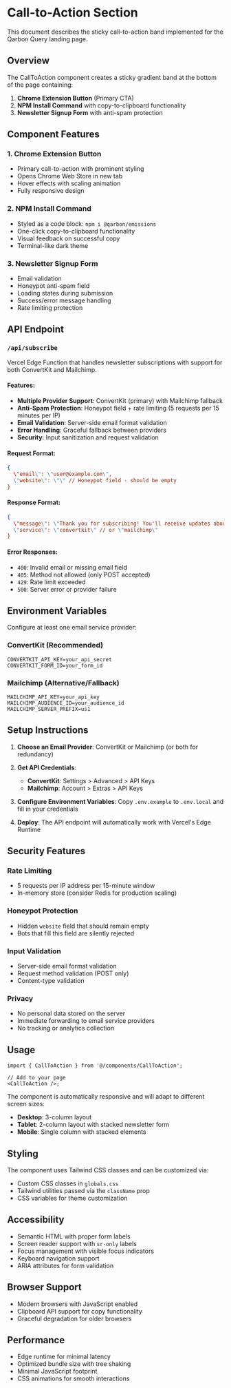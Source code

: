 # Call-to-Action Section

This document describes the sticky call-to-action band implemented for the Qarbon Query landing
page.

## Overview

The CallToAction component creates a sticky gradient band at the bottom of the page containing:

1. **Chrome Extension Button** (Primary CTA)
2. **NPM Install Command** with copy-to-clipboard functionality
3. **Newsletter Signup Form** with anti-spam protection

## Component Features

### 1. Chrome Extension Button

- Primary call-to-action with prominent styling
- Opens Chrome Web Store in new tab
- Hover effects with scaling animation
- Fully responsive design

### 2. NPM Install Command

- Styled as a code block: `npm i @qarbon/emissions`
- One-click copy-to-clipboard functionality
- Visual feedback on successful copy
- Terminal-like dark theme

### 3. Newsletter Signup Form

- Email validation
- Honeypot anti-spam field
- Loading states during submission
- Success/error message handling
- Rate limiting protection

## API Endpoint

### `/api/subscribe`

Vercel Edge Function that handles newsletter subscriptions with support for both ConvertKit and
Mailchimp.

#### Features:

- **Multiple Provider Support**: ConvertKit (primary) with Mailchimp fallback
- **Anti-Spam Protection**: Honeypot field + rate limiting (5 requests per 15 minutes per IP)
- **Email Validation**: Server-side email format validation
- **Error Handling**: Graceful fallback between providers
- **Security**: Input sanitization and request validation

#### Request Format:

```json
{
  \"email\": \"user@example.com\",
  \"website\": \"\" // Honeypot field - should be empty
}
```

#### Response Format:

```json
{
  \"message\": \"Thank you for subscribing! You'll receive updates about Qarbon Query.\",
  \"service\": \"convertkit\" // or \"mailchimp\"
}
```

#### Error Responses:

- `400`: Invalid email or missing email field
- `405`: Method not allowed (only POST accepted)
- `429`: Rate limit exceeded
- `500`: Server error or provider failure

## Environment Variables

Configure at least one email service provider:

### ConvertKit (Recommended)

```env
CONVERTKIT_API_KEY=your_api_secret
CONVERTKIT_FORM_ID=your_form_id
```

### Mailchimp (Alternative/Fallback)

```env
MAILCHIMP_API_KEY=your_api_key
MAILCHIMP_AUDIENCE_ID=your_audience_id
MAILCHIMP_SERVER_PREFIX=us1
```

## Setup Instructions

1. **Choose an Email Provider**: ConvertKit or Mailchimp (or both for redundancy)

2. **Get API Credentials**:
   - **ConvertKit**: Settings > Advanced > API Keys
   - **Mailchimp**: Account > Extras > API Keys

3. **Configure Environment Variables**: Copy `.env.example` to `.env.local` and fill in your
   credentials

4. **Deploy**: The API endpoint will automatically work with Vercel's Edge Runtime

## Security Features

### Rate Limiting

- 5 requests per IP address per 15-minute window
- In-memory store (consider Redis for production scaling)

### Honeypot Protection

- Hidden `website` field that should remain empty
- Bots that fill this field are silently rejected

### Input Validation

- Server-side email format validation
- Request method validation (POST only)
- Content-type validation

### Privacy

- No personal data stored on the server
- Immediate forwarding to email service providers
- No tracking or analytics collection

## Usage

```tsx
import { CallToAction } from '@/components/CallToAction';

// Add to your page
<CallToAction />;
```

The component is automatically responsive and will adapt to different screen sizes:

- **Desktop**: 3-column layout
- **Tablet**: 2-column layout with stacked newsletter form
- **Mobile**: Single column with stacked elements

## Styling

The component uses Tailwind CSS classes and can be customized via:

- Custom CSS classes in `globals.css`
- Tailwind utilities passed via the `className` prop
- CSS variables for theme customization

## Accessibility

- Semantic HTML with proper form labels
- Screen reader support with `sr-only` labels
- Focus management with visible focus indicators
- Keyboard navigation support
- ARIA attributes for form validation

## Browser Support

- Modern browsers with JavaScript enabled
- Clipboard API support for copy functionality
- Graceful degradation for older browsers

## Performance

- Edge runtime for minimal latency
- Optimized bundle size with tree shaking
- Minimal JavaScript footprint
- CSS animations for smooth interactions
